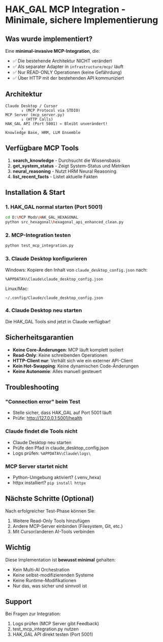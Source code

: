 # HAK_GAL MCP Integration - Minimale, sichere Implementierung

## Was wurde implementiert?

Eine **minimal-invasive MCP-Integration**, die:
- ✅ Die bestehende Architektur NICHT verändert
- ✅ Als separater Adapter in `infrastructure/mcp/` läuft
- ✅ Nur READ-ONLY Operationen (keine Gefährdung)
- ✅ Über HTTP mit der bestehenden API kommuniziert

## Architektur

```
Claude Desktop / Cursor
       ↓ (MCP Protocol via STDIO)
MCP Server (mcp_server.py)
       ↓ (HTTP Calls)
HAK_GAL API (Port 5001) ← Bleibt unverändert!
       ↓
Knowledge Base, HRM, LLM Ensemble
```

## Verfügbare MCP Tools

1. **search_knowledge** - Durchsucht die Wissensbasis
2. **get_system_status** - Zeigt System-Status und Metriken
3. **neural_reasoning** - Nutzt HRM Neural Reasoning
4. **list_recent_facts** - Listet aktuelle Fakten

## Installation & Start

### 1. HAK_GAL normal starten (Port 5001)
```bash
cd D:\MCP Mods\HAK_GAL_HEXAGONAL
python src_hexagonal\hexagonal_api_enhanced_clean.py
```

### 2. MCP-Integration testen
```bash
python test_mcp_integration.py
```

### 3. Claude Desktop konfigurieren

Windows: Kopiere den Inhalt von `claude_desktop_config.json` nach:
```
%APPDATA%\Claude\claude_desktop_config.json
```

Linux/Mac: 
```
~/.config/Claude/claude_desktop_config.json
```

### 4. Claude Desktop neu starten

Die HAK_GAL Tools sind jetzt in Claude verfügbar!

## Sicherheitsgarantien

- **Keine Core-Änderungen**: MCP läuft komplett isoliert
- **Read-Only**: Keine schreibenden Operationen
- **HTTP-Client nur**: Verhält sich wie ein externer API-Client
- **Kein Hot-Swapping**: Keine dynamischen Code-Änderungen
- **Keine Autonomie**: Alles manuell gesteuert

## Troubleshooting

### "Connection error" beim Test
- Stelle sicher, dass HAK_GAL auf Port 5001 läuft
- Prüfe: http://127.0.0.1:5001/health

### Claude findet die Tools nicht
- Claude Desktop neu starten
- Prüfe den Pfad in claude_desktop_config.json
- Logs prüfen: `%APPDATA%\Claude\logs\`

### MCP Server startet nicht
- Python-Umgebung aktiviert? (.venv_hexa)
- httpx installiert? `pip install httpx`

## Nächste Schritte (Optional)

Nach erfolgreicher Test-Phase können Sie:
1. Weitere Read-Only Tools hinzufügen
2. Andere MCP-Server einbinden (Filesystem, Git, etc.)
3. Mit Cursor/anderen AI-Tools verbinden

## Wichtig

Diese Implementation ist **bewusst minimal** gehalten:
- Kein Multi-AI Orchestration
- Keine selbst-modifizierenden Systeme  
- Keine Runtime-Modifikationen
- Nur das, was sicher und sinnvoll ist

## Support

Bei Fragen zur Integration:
1. Logs prüfen (MCP Server gibt Feedback)
2. test_mcp_integration.py nutzen
3. HAK_GAL API direkt testen (Port 5001)
